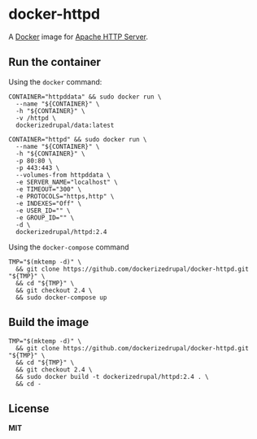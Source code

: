 # docker-httpd

A [Docker](https://docker.com/) image for [Apache HTTP Server](http://httpd.apache.org/).

## Run the container

Using the `docker` command:

    CONTAINER="httpddata" && sudo docker run \
      --name "${CONTAINER}" \
      -h "${CONTAINER}" \
      -v /httpd \
      dockerizedrupal/data:latest

    CONTAINER="httpd" && sudo docker run \
      --name "${CONTAINER}" \
      -h "${CONTAINER}" \
      -p 80:80 \
      -p 443:443 \
      --volumes-from httpddata \
      -e SERVER_NAME="localhost" \
      -e TIMEOUT="300" \
      -e PROTOCOLS="https,http" \
      -e INDEXES="Off" \
      -e USER_ID="" \
      -e GROUP_ID="" \
      -d \
      dockerizedrupal/httpd:2.4

Using the `docker-compose` command

    TMP="$(mktemp -d)" \
      && git clone https://github.com/dockerizedrupal/docker-httpd.git "${TMP}" \
      && cd "${TMP}" \
      && git checkout 2.4 \
      && sudo docker-compose up

## Build the image

    TMP="$(mktemp -d)" \
      && git clone https://github.com/dockerizedrupal/docker-httpd.git "${TMP}" \
      && cd "${TMP}" \
      && git checkout 2.4 \
      && sudo docker build -t dockerizedrupal/httpd:2.4 . \
      && cd -

## License

**MIT**
